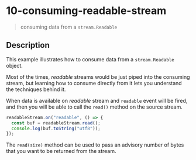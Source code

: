 # 10-consuming-readable-stream
> consuming data from a `stream.Readable`

## Description
This example illustrates how to consume data from a `stream.Readable` object.

Most of the times, *readable* streams would be just piped into the consuming stream, but learning how to consume directly from it lets you understand the techniques behind it.

When data is available on *readable* stream and `readable` event will be fired, and then you will be able to call the `read()` method on the source stream.

```javascript
readableStream.on("readable", () => {
  const buf = readableStream.read();
  console.log(buf.toString("utf8"));
});
```

The `read(size)` method can be used to pass an advisory number of bytes that you want to be returned from the stream.
